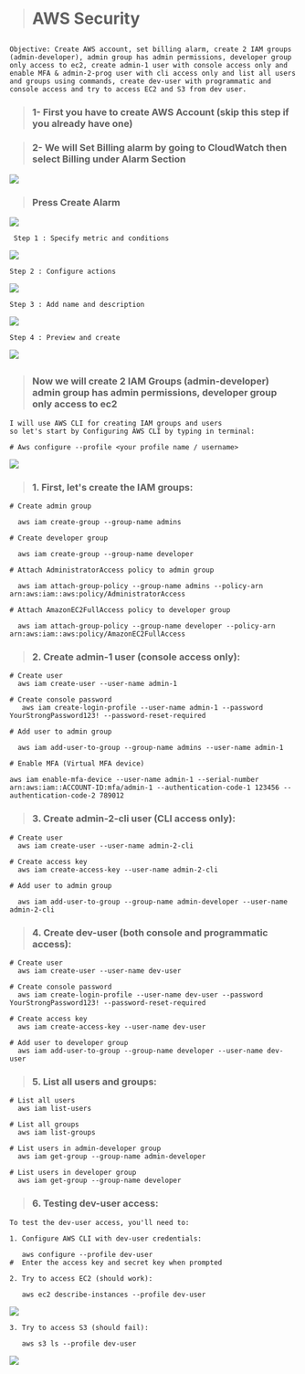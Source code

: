 > # AWS Security

##

```
Objective: Create AWS account, set billing alarm, create 2 IAM groups (admin-developer), admin group has admin permissions, developer group only access to ec2, create admin-1 user with console access only and enable MFA & admin-2-prog user with cli access only and list all users and groups using commands, create dev-user with programmatic and console access and try to access EC2 and S3 from dev user.
```

> ### 1- First you have to create AWS Account (skip this step if you already have one)

> ### 2- We will Set Billing alarm by going to CloudWatch then select Billing under Alarm Section

![](screenshots/cloud.jpg)

> ### Press Create Alarm

![](screenshots/Xnip2024-12-05_19-17-05.jpg)

     Step 1 : Specify metric and conditions

![](screenshots/metric.jpg)

    Step 2 : Configure actions

![](screenshots/sns.jpg)

    Step 3 : Add name and description

![](screenshots/des.jpg)

    Step 4 : Preview and create

![](screenshots/alarm.jpg)

##

> ### Now we will create 2 IAM Groups (admin-developer) admin group has admin permissions, developer group only access to ec2

    I will use AWS CLI for creating IAM groups and users
    so let's start by Configuring AWS CLI by typing in terminal:

    # Aws configure --profile <your profile name / username>

![](screenshots/cliAWS.jpg)

> ### 1. First, let's create the IAM groups:

    # Create admin group

      aws iam create-group --group-name admins

    # Create developer group

      aws iam create-group --group-name developer

    # Attach AdministratorAccess policy to admin group

      aws iam attach-group-policy --group-name admins --policy-arn arn:aws:iam::aws:policy/AdministratorAccess

    # Attach AmazonEC2FullAccess policy to developer group

      aws iam attach-group-policy --group-name developer --policy-arn arn:aws:iam::aws:policy/AmazonEC2FullAccess

> ### 2. Create admin-1 user (console access only):

    # Create user
      aws iam create-user --user-name admin-1

    # Create console password
       aws iam create-login-profile --user-name admin-1 --password YourStrongPassword123! --password-reset-required

    # Add user to admin group

      aws iam add-user-to-group --group-name admins --user-name admin-1

    # Enable MFA (Virtual MFA device)

    aws iam enable-mfa-device --user-name admin-1 --serial-number arn:aws:iam::ACCOUNT-ID:mfa/admin-1 --authentication-code-1 123456 --authentication-code-2 789012

> ### 3. Create admin-2-cli user (CLI access only):

    # Create user
      aws iam create-user --user-name admin-2-cli

    # Create access key
      aws iam create-access-key --user-name admin-2-cli

    # Add user to admin group

      aws iam add-user-to-group --group-name admin-developer --user-name admin-2-cli

> ### 4. Create dev-user (both console and programmatic access):

    # Create user
      aws iam create-user --user-name dev-user

    # Create console password
      aws iam create-login-profile --user-name dev-user --password YourStrongPassword123! --password-reset-required

    # Create access key
      aws iam create-access-key --user-name dev-user

    # Add user to developer group
      aws iam add-user-to-group --group-name developer --user-name dev-user

> ### 5. List all users and groups:

    # List all users
      aws iam list-users

    # List all groups
      aws iam list-groups

    # List users in admin-developer group
      aws iam get-group --group-name admin-developer

    # List users in developer group
      aws iam get-group --group-name developer

> ### 6. Testing dev-user access:

    To test the dev-user access, you'll need to:

    1. Configure AWS CLI with dev-user credentials:

       aws configure --profile dev-user
    #  Enter the access key and secret key when prompted

    2. Try to access EC2 (should work):

       aws ec2 describe-instances --profile dev-user

![](screenshots/devUser.jpg)

    3. Try to access S3 (should fail):

       aws s3 ls --profile dev-user

![](screenshots/dev.jpg)
